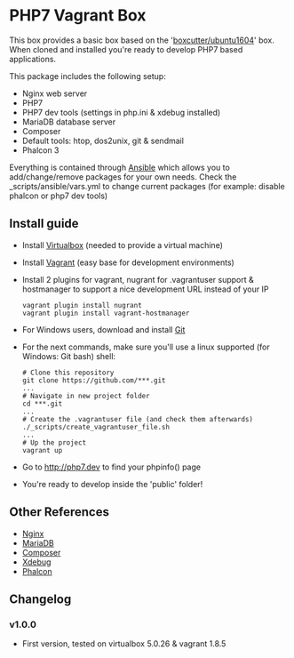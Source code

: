 # PHP7 Vagrant Box
This box provides a basic box based on the '[boxcutter/ubuntu1604](https://atlas.hashicorp.com/box-cutter/boxes/ubuntu1604)' box.
When cloned and installed you're ready to develop PHP7 based applications.

This package includes the following setup:

* Nginx web server
* PHP7
* PHP7 dev tools (settings in php.ini & xdebug installed)
* MariaDB database server
* Composer
* Default tools: htop, dos2unix, git & sendmail
* Phalcon 3

Everything is contained through [Ansible](https://www.ansible.com/) which allows you to add/change/remove packages for your own needs.
Check the _scripts/ansible/vars.yml to change current packages (for example: disable phalcon or php7 dev tools)

## Install guide
* Install [Virtualbox](https://www.virtualbox.org/wiki/Downloads) (needed to provide a virtual machine)
* Install [Vagrant](https://www.vagrantup.com/) (easy base for development environments)
* Install 2 plugins for vagrant, nugrant for .vagrantuser support & hostmanager to support a nice development URL instead of your IP

    ```
    vagrant plugin install nugrant
    vagrant plugin install vagrant-hostmanager
    ```

* For Windows users, download and install [Git](https://git-scm.com/download/win)
* For the next commands, make sure you'll use a linux supported (for Windows: Git bash) shell:

    ```
    # Clone this repository
    git clone https://github.com/***.git
    ...
    # Navigate in new project folder
    cd ***.git
    ...
    # Create the .vagrantuser file (and check them afterwards)
    ./_scripts/create_vagrantuser_file.sh
    ...
    # Up the project
    vagrant up
    ```

* Go to http://php7.dev to find your phpinfo() page
* You're ready to develop inside the 'public' folder!

## Other References
* [Nginx](https://www.nginx.com/resources/wiki/)
* [MariaDB](https://mariadb.org/)
* [Composer](https://getcomposer.org/)
* [Xdebug](https://xdebug.org/)
* [Phalcon](https://phalconphp.com/en/)

## Changelog
### v1.0.0
* First version, tested on virtualbox 5.0.26 & vagrant 1.8.5
